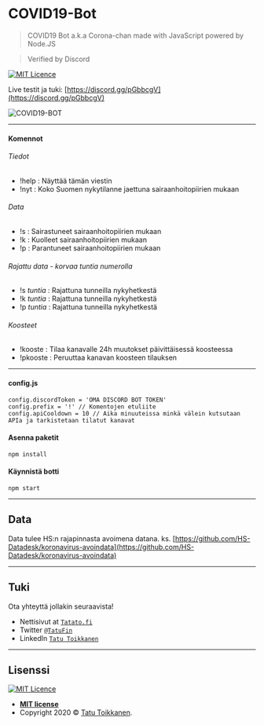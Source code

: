 # COVID19-Bot
>COVID19 Bot a.k.a Corona-chan made with JavaScript powered by Node.JS

>Verified by Discord

[![MIT Licence](https://badges.frapsoft.com/os/mit/mit.svg?v=103)](https://opensource.org/licenses/mit-license.php)

Live testit ja tuki: [https://discord.gg/pGbbcgV](https://discord.gg/pGbbcgV)

![COVID19-BOT](https://files.tatu.moe/covidbot-github.png)

---



#### Komennot
###### Tiedot
- !help : Näyttää tämän viestin
- !nyt : Koko Suomen nykytilanne jaettuna sairaanhoitopiirien mukaan
###### Data
- !s : Sairastuneet sairaanhoitopiirien mukaan
- !k : Kuolleet sairaanhoitopiirien mukaan
- !p : Parantuneet sairaanhoitopiirien mukaan
###### Rajattu data - korvaa *tuntia* numerolla
- !s *tuntia* : Rajattuna tunneilla nykyhetkestä
- !k *tuntia* : Rajattuna tunneilla nykyhetkestä
- !p *tuntia* : Rajattuna tunneilla nykyhetkestä
###### Koosteet
- !kooste : Tilaa kanavalle 24h muutokset päivittäisessä koosteessa
- !pkooste : Peruuttaa kanavan koosteen tilauksen

---



#### config.js
```
config.discordToken = 'OMA DISCORD BOT TOKEN'
config.prefix = '!' // Komentojen etuliite 
config.apiCooldown = 10 // Aika minuuteissa minkä välein kutsutaan APIa ja tarkistetaan tilatut kanavat
```

#### Asenna paketit
```
npm install
```

#### Käynnistä botti
```
npm start
```


---

## Data

Data tulee HS:n rajapinnasta avoimena datana. ks. [https://github.com/HS-Datadesk/koronavirus-avoindata](https://github.com/HS-Datadesk/koronavirus-avoindata)

---


## Tuki

Ota yhteyttä jollakin seuraavista!

- Nettisivut at <a href="https://tatato.fi" target="_blank">`Tatato.fi`</a>
- Twitter <a href="https://twitter.com/TatuFin" target="_blank">`@TatuFin`</a>
- LinkedIn <a href="https://www.linkedin.com/in/tatu-toikkanen/" target="_blank">`Tatu Toikkanen`</a>

---

## Lisenssi
[![MIT Licence](https://badges.frapsoft.com/os/mit/mit.svg?v=103)](https://opensource.org/licenses/mit-license.php)

- **[MIT license](http://opensource.org/licenses/mit-license.php)**
- Copyright 2020 © <a href="https://tatato.fi" target="_blank">Tatu Toikkanen</a>.
